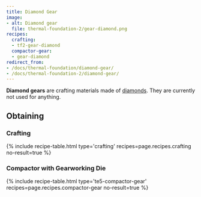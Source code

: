 ```yaml
---
title: Diamond Gear
image:
- alt: Diamond gear
  file: thermal-foundation-2/gear-diamond.png
recipes:
  crafting:
  - tf2-gear-diamond
  compactor-gear:
  - gear-diamond
redirect_from:
- /docs/thermal-foundation/diamond-gear/
- /docs/thermal-foundation-2/diamond-gear/
---
```


**Diamond gears** are crafting materials made of
[diamonds](https://minecraft.gamepedia.com/Diamond). They are currently not used
for anything.


Obtaining
---------

### Crafting
{% include recipe-table.html type='crafting' recipes=page.recipes.crafting no-result=true %}

### Compactor with Gearworking Die
{% include recipe-table.html type='te5-compactor-gear' recipes=page.recipes.compactor-gear no-result=true %}
